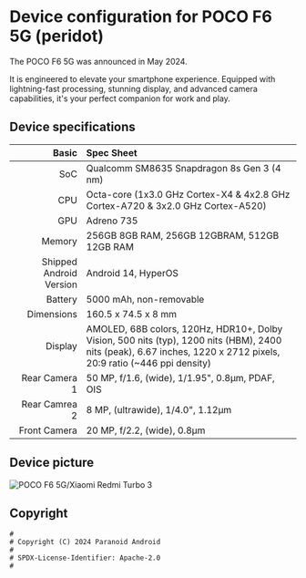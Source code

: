 Device configuration for POCO F6 5G (peridot)
=========================================

The POCO F6 5G was announced in May 2024.

It is engineered to elevate your smartphone experience. Equipped with lightning-fast processing, stunning display, and advanced camera capabilities, it's your perfect companion for work and play.

## Device specifications

Basic   | Spec Sheet
-------:|:-------------------------
SoC     | Qualcomm SM8635 Snapdragon 8s Gen 3 (4 nm)
CPU     | Octa-core (1x3.0 GHz Cortex-X4 & 4x2.8 GHz Cortex-A720 & 3x2.0 GHz Cortex-A520)
GPU     | Adreno 735
Memory  | 256GB 8GB RAM, 256GB 12GBRAM, 512GB 12GB RAM
Shipped Android Version | Android 14, HyperOS
Battery | 5000 mAh, non-removable
Dimensions | 160.5 x 74.5 x 8 mm
Display | AMOLED, 68B colors, 120Hz, HDR10+, Dolby Vision, 500 nits (typ), 1200 nits (HBM), 2400 nits (peak), 6.67 inches, 1220 x 2712 pixels, 20:9 ratio (~446 ppi density)
Rear Camera 1 | 50 MP, f/1.6, (wide), 1/1.95", 0.8µm, PDAF, OIS
Rear Camrea 2 | 8 MP, (ultrawide), 1/4.0", 1.12µm
Front Camera | 20 MP, f/2.2, (wide), 0.8µm

## Device picture

![POCO F6 5G/Xiaomi Redmi Turbo 3](https://i02.appmifile.com/755_operator_sg/07/05/2024/6533de660f0c9a493e343af0dc4285be.png)

## Copyright

```
#
# Copyright (C) 2024 Paranoid Android
#
# SPDX-License-Identifier: Apache-2.0
#
```
